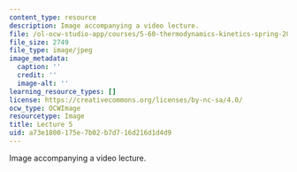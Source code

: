 ```yaml
---
content_type: resource
description: Image accompanying a video lecture.
file: /ol-ocw-studio-app/courses/5-60-thermodynamics-kinetics-spring-2008/a73e1800175e7b02b7d716d216d1d4d9_lec05_th.jpg
file_size: 2749
file_type: image/jpeg
image_metadata:
  caption: ''
  credit: ''
  image-alt: ''
learning_resource_types: []
license: https://creativecommons.org/licenses/by-nc-sa/4.0/
ocw_type: OCWImage
resourcetype: Image
title: Lecture 5
uid: a73e1800-175e-7b02-b7d7-16d216d1d4d9
---
```

Image accompanying a video lecture.